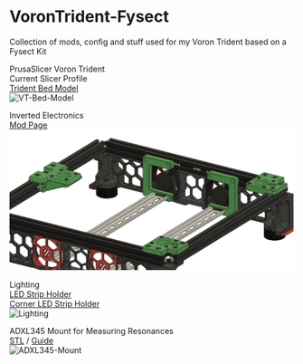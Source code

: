 # VoronTrident-Fysect
Collection of mods, config and stuff used for my Voron Trident based on a Fysect Kit

PrusaSlicer Voron Trident  
Current Slicer Profile  
[Trident Bed Model](https://github.com/supermerill/SuperSlicer/issues/2486)  
![VT-Bed-Model](https://i.ibb.co/Xpnt8v7/VT-Bed-Model.png)  

Inverted Electronics  
[Mod Page](https://mods.vorondesign.com/detail/pXkXHVIUbqSWqQKJISczw)  
![Inverted eBay](https://raw.githubusercontent.com/VoronDesign/VoronUsers/master/printer_mods/LoganFraser/TridentInvertedElectronics/InvertedElectronics.png)

Lighting  
[LED Strip Holder](https://www.printables.com/model/84735-led-strip-holder-for-voron-24)  
[Corner LED Strip Holder](https://www.printables.com/model/426847-corner-led-strip-holder-for-voron-trident)  
![Lighting](https://media.printables.com/media/prints/426847/images/3539749_340f9bce-ab00-4512-89be-99bcd81a7850/thumbs/inside/1920x1440/jpg/pxl_20230319_150441907_2.webp)  

ADXL345 Mount for Measuring Resonances  
[STL](https://cults3d.com/en/3d-model/tool/adxl345-mount-voron-2-4) / [Guide](https://www.klipper3d.org/Measuring_Resonances.html)  
![ADXL345-Mount](https://i.ibb.co/YPFgRXh/ADXL345-Mount.png)  
